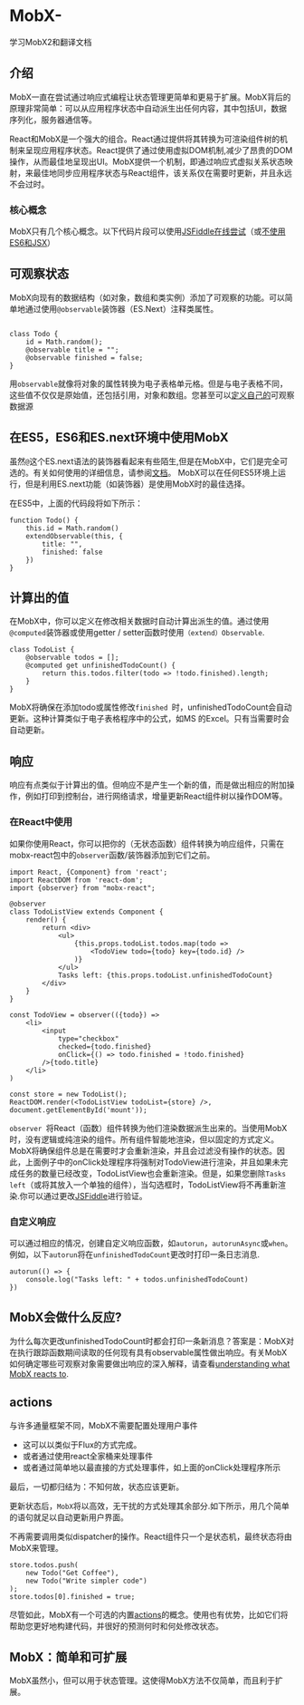 # MobX-
学习MobX2和翻译文档

## 介绍
MobX一直在尝试通过响应式编程让状态管理更简单和更易于扩展。MobX背后的原理非常简单：可以从应用程序状态中自动派生出任何内容，其中包括UI，数据序列化，服务器通信等。

React和MobX是一个强大的组合。React通过提供将其转换为可渲染组件树的机制来呈现应用程序状态。React提供了通过使用虚拟DOM机制,减少了昂贵的DOM操作，从而最佳地呈现出UI。MobX提供一个机制，即通过响应式虚拟关系状态映射，来最佳地同步应用程序状态与React组件，该关系仅在需要时更新，并且永远不会过时。

### 核心概念
MobX只有几个核心概念。以下代码片段可以使用[JSFiddle在线尝试](https://jsfiddle.net/mweststrate/wv3yopo0/)（或[不使用ES6和JSX](https://jsfiddle.net/rubyred/55oc981v/)）

## 可观察状态
MobX向现有的数据结构（如对象，数组和类实例）添加了可观察的功能。可以简单地通过使用`@observable`装饰器（ES.Next）注释类属性。
```

class Todo {
    id = Math.random();
    @observable title = "";
    @observable finished = false;
}

```

用`observable`就像将对象的属性转换为电子表格单元格。但是与电子表格不同，这些值不仅仅是原始值，还包括引用，对象和数组。您甚至可以[定义自己的](http://mobxjs.github.io/mobx/refguide/extending.html)可观察数据源

## 在ES5，ES6和ES.next环境中使用MobX
虽然`@`这个ES.next语法的装饰器看起来有些陌生,但是在MobX中，它们是完全可选的。有关如何使用的详细信息，请参阅[文档](http://mobxjs.github.io/mobx/best/decorators.html)。 MobX可以在任何ES5环境上运行，但是利用ES.next功能（如装饰器）是使用MobX时的最佳选择。

在ES5中，上面的代码段将如下所示：

```
function Todo() {
    this.id = Math.random()
    extendObservable(this, {
        title: "",
        finished: false
    })
}
```

## 计算出的值
在MobX中，你可以定义在修改相关数据时自动计算出派生的值。通过使用`@computed`装饰器或使用getter / setter函数时使用`（extend）Observable`.
```
class TodoList {
    @observable todos = [];
    @computed get unfinishedTodoCount() {
        return this.todos.filter(todo => !todo.finished).length;
    }
}
```

MobX将确保在添加todo或属性修改`finished `时，unfinishedTodoCount会自动更新。这种计算类似于电子表格程序中的公式，如MS 的Excel。只有当需要时会自动更新。

## 响应
响应有点类似于计算出的值。但响应不是产生一个新的值，而是做出相应的附加操作，例如打印到控制台，进行网络请求，增量更新React组件树以操作DOM等。

### 在React中使用
如果你使用React，你可以把你的（无状态函数）组件转换为响应组件，只需在mobx-react包中的`observer`函数/装饰器添加到它们之前。
```
import React, {Component} from 'react';
import ReactDOM from 'react-dom';
import {observer} from "mobx-react";

@observer
class TodoListView extends Component {
    render() {
        return <div>
            <ul>
                {this.props.todoList.todos.map(todo =>
                    <TodoView todo={todo} key={todo.id} />
                )}
            </ul>
            Tasks left: {this.props.todoList.unfinishedTodoCount}
        </div>
    }
}

const TodoView = observer(({todo}) =>
    <li>
        <input
            type="checkbox"
            checked={todo.finished}
            onClick={() => todo.finished = !todo.finished}
        />{todo.title}
    </li>
)

const store = new TodoList();
ReactDOM.render(<TodoListView todoList={store} />, document.getElementById('mount'));
```

`observer `将React（函数）组件转换为他们渲染数据派生出来的。当使用MobX时，没有逻辑或纯渲染的组件。所有组件智能地渲染，但以固定的方式定义。MobX将确保组件总是在需要时才会重新渲染，并且会过滤没有操作的状态。因此，上面例子中的onClick处理程序将强制对TodoView进行渲染，并且如果未完成任务的数量已经改变，TodoListView也会重新渲染。但是，如果您删除`Tasks left`（或将其放入一个单独的组件），当勾选框时，TodoListView将不再重新渲染.你可以通过更改[JSFiddle](https://jsfiddle.net/mweststrate/wv3yopo0/)进行验证。

### 自定义响应
可以通过相应的情况，创建自定义响应函数，如`autorun`，`autorunAsync`或`when`。
例如，以下`autorun`将在`unfinishedTodoCount`更改时打印一条日志消息.
```
autorun(() => {
    console.log("Tasks left: " + todos.unfinishedTodoCount)
})
```

## MobX会做什么反应?
为什么每次更改unfinishedTodoCount时都会打印一条新消息？答案是：MobX对在执行跟踪函数期间读取的任何现有具有observable属性做出响应。有关MobX如何确定哪些可观察对象需要做出响应的深入解释，请查看[understanding what MobX reacts to](https://github.com/mobxjs/mobx/blob/gh-pages/docs/best/react.md).

## actions
与许多通量框架不同，MobX不需要配置处理用户事件
* 这可以以类似于Flux的方式完成。
* 或者通过使用react全家桶来处理事件
* 或者通过简单地以最直接的方式处理事件，如上面的onClick处理程序所示

最后，一切都归结为：不知何故，状态应该更新。

更新状态后，`MobX`将以高效，无干扰的方式处理其余部分.如下所示，用几个简单的语句就足以自动更新用户界面。

不再需要调用类似dispatcher的操作。React组件只一个是状态机，最终状态将由MobX来管理。

```
store.todos.push(
    new Todo("Get Coffee"),
    new Todo("Write simpler code")
);
store.todos[0].finished = true;
```

尽管如此，MobX有一个可选的内置[actions](https://mobxjs.github.io/mobx/refguide/action.html)的概念。使用也有优势，比如它们将帮助您更好地构建代码，并很好的预测何时和何处修改状态。

## MobX：简单和可扩展
MobX虽然小，但可以用于状态管理。这使得MobX方法不仅简单，而且利于扩展。
